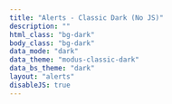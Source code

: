 ```yaml
---
title: "Alerts - Classic Dark (No JS)"
description: ""
html_class: "bg-dark"
body_class: "bg-dark"
data_mode: "dark"
data_theme: "modus-classic-dark"
data_bs_theme: "dark"
layout: "alerts"
disableJS: true
---
```

